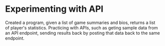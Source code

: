 # Experimenting with API

Created a program, given a list of game summaries and bios, returns a list of player's statistics. 
Practicing with APIs, such as geting sample data from an API endpoint, sending results back by posting that data back to the same endpoint.
